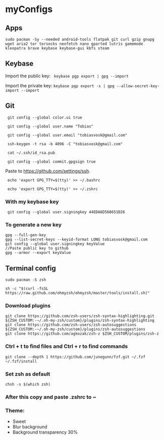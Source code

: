 # myConfigs

## Apps

```
sudo pacman -Sy --needed android-tools flatpak git curl gzip gnupg wget aria2 tor torsocks neofetch nano gparted lutris gamemode kleopatra brave keybase keybase-gui kbfs steam
```


## Keybase
Import the public key:
` keybase pgp export | gpg --import`

Import the private key:
` keybase pgp export -s | gpg --allow-secret-key-import --import `

## Git

` git config --global color.ui true`

` git config --global user.name "Tobias"`

` git config --global user.email "tobiasvosk@gmail.com"`

` ssh-keygen -t rsa -b 4096 -C "tobiasvosk@gmail.com"`

` cat ~/.ssh/id_rsa.pub`

` git config --global commit.gpgsign true`


Paste to https://github.com/settings/ssh.

` echo 'export GPG_TTY=$(tty)' >> ~/.bashrc`

` echo 'export GPG_TTY=$(tty)' >> ~/.zshrc`
### With my keybase key
` git config --global user.signingkey 44EDA6D568651D26`

### To generate a new key
```
gpg --full-gen-key
gpg --list-secret-keys --keyid-format LONG tobiasvosk@gmail.com
git config --global user.signingkey keyValue
//Paste public key to github
gpg --armor --export keyValue
```


## Terminal config

```
sudo pacman -S zsh

sh -c "$(curl -fsSL https://raw.github.com/ohmyzsh/ohmyzsh/master/tools/install.sh)"

```

### Download plugins

```
git clone https://github.com/zsh-users/zsh-syntax-highlighting.git ${ZSH_CUSTOM:-~/.oh-my-zsh/custom}/plugins/zsh-syntax-highlighting
git clone https://github.com/zsh-users/zsh-autosuggestions ${ZSH_CUSTOM:-~/.oh-my-zsh/custom}/plugins/zsh-autosuggestions
git clone https://github.com/agkozak/zsh-z $ZSH_CUSTOM/plugins/zsh-z
```


### Ctrl + t to find files and Ctrl + r to find commands
```
git clone --depth 1 https://github.com/junegunn/fzf.git ~/.fzf
~/.fzf/install
```
### Set zsh as default
```chsh -s $(which zsh)```

### After this copy and paste .zshrc to ~

### Theme: 
- Sweet
- Blur background
- Background transparency 30%





